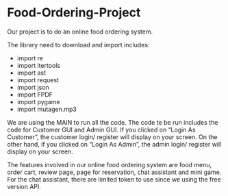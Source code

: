 # Food-Ordering-Project

Our project is to do an online food ordering system. 

The library need to download and import includes:
- import re
- import itertools
- import ast
- import request
- import json
- import FPDF
- import pygame
- import mutagen.mp3

We are using the MAIN to run all the code. The code te be run includes the code for Customer GUI and Admin GUI. 
If you clicked on “Login As Customer”, the customer login/ register will display on your screen. On the other hand, if you clicked on “Login As Admin”, the admin login/ register will display on your screen.

The features involved in our online food ordering system are food menu, order cart, review page, page for reservation, chat assistant and mini game. For the chat assistant, there are limited token to use since we using the free version API.

